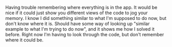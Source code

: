 
Having trouble remembering where everything is in the app. It would be nice if it could just show you different views of the code to jog your memory. I know I did something similar to what I'm supposed to do now, but don't know where it is. Should have some way of looking up "similar example to what I'm trying to do now", and it shows me how I solved it before. Right now I'm having to look through the code, but don't remember where it could be.
